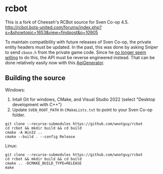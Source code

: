 # rcbot
This is a fork of Cheeseh's RCBot source for Sven Co-op 4.5.  
http://rcbot.bots-united.com/forums/index.php?s=&showtopic=1653&view=findpost&p=10905

To maintain compatibility with future releases of Sven Co-op, the private entity headers must be updated. In the past, this was done by asking Sniper to send `cbase.h` from the private game code. Since he [no longer seem willing](http://rcbot.bots-united.com/forums/index.php?s=&showtopic=2057&view=findpost&p=14303) to do this, the API must be reverse engineered instead. That can be done relatively easily now with this [ApiGenerator](https://github.com/wootguy/ApiGenerator).

## Building the source
Windows:  
1. Intall Git for windows, CMake, and Visual Studio 2022 (select "Desktop development with C++")
2. Update `SVEN_ROOT_PATH` in `CMakeLists.txt` to point to your Sven Co-op folder.
```
git clone --recurse-submodules https://github.com/wootguy/rcbot
cd rcbot && mkdir build && cd build
cmake -A Win32 ..
cmake --build . --config Release
```
Linux:
```
git clone --recurse-submodules https://github.com/wootguy/rcbot
cd rcbot && mkdir build && cd build
cmake .. -DCMAKE_BUILD_TYPE=RELEASE
make
```
